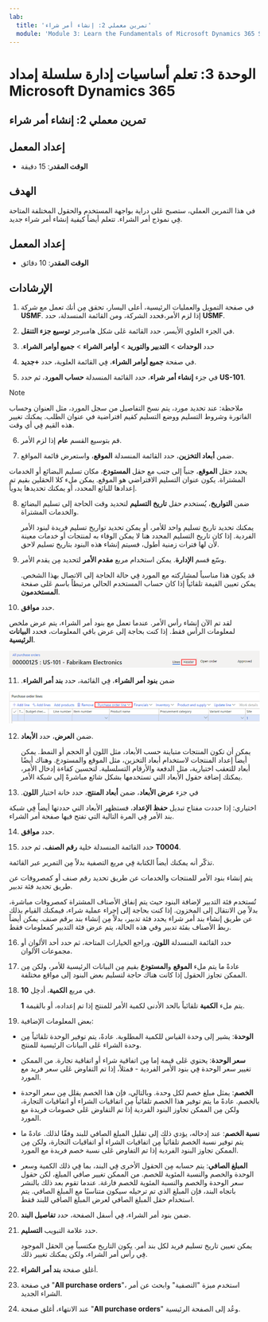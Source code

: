```yaml
---
lab:
  title: 'تمرين معملي 2: إنشاء أمر شراء'
  module: 'Module 3: Learn the Fundamentals of Microsoft Dynamics 365 Supply Chain Management'
---
```


# الوحدة 3: تعلم أساسيات إدارة سلسلة إمداد Microsoft Dynamics 365

## تمرين معملي 2: إنشاء أمر شراء

## إعداد المعمل

   - **الوقت المقدر**: 15 دقيقة

## الهدف

في هذا التمرين العملي‬، ستصبح عَلى دراية بواجهة المستخدم والحقول المختلفة المتاحة فِي نموذج أمر الشراء. تتعلم أيضاً كيفية إنشاء أمر شراء جديد.


## إعداد المعمل

   - **الوقت المقدر**: 10 دقائق

## الإرشادات

1. في صفحة التمويل والعمليات الرئيسية، أعلى اليسار، تحقق مِن أنك تعمل مع شركة **USMF**. إذا لزم الأمر،فحدد الشركة، ومن القائمة المنسدلة، حدد **USMF**.

2. في الجزء العلوي الأيسر، حدد القائمة عَلى شكل هامبرجر **توسيع جزء التنقل**.

3. حدد **الوحدات** > **التدبير والتوريد** > **أوامر الشراء‬‏‫** > **جميع أوامر الشراء‬‏‫**.

4. في صفحة **جميع أوامر الشراء**، فِي القائمة العلوية، حدد **+جديد**.

5. في جزء‬ **إنشاء أمر شراء**، حدد القائمة المنسدلة **حساب المورد**، ثم حدد **US-101**.

> [!NOTE]
> ملاحظة: عند تحديد مورد، يتم نسخ التفاصيل من سجل المورد، مثل العنوان وحساب الفاتورة وشروط التسليم ووضع التسليم كقيم افتراضية في عنوان الطلب. يمكنك تغيير هذه القيم فِي أي وقت.

6. قم بتوسيع القسم **عام** إذا لزم الأمر.

7. ضمن **أبعاد التخزين**، حدد القائمة المنسدلة **الموقع**، واستعرض قائمة المواقع.

يحدد حقل **الموقع**، جنباً إلى جنب مع حقل **المستودع**، مكان تسليم البضائع أو الخدمات المشتراة. يكون عنوان التسليم الافتراضي هو الموقع. يمكن ملء كلا الحقلين بقيم تم إعدادها للبائع المحدد، أو يمكنك تحديدها يدوياً.

8. ضمن **التواريخ**، يُستخدم حقل **تاريخ التسليم** لتحديد وقت الحاجة إلى تسليم البضائع والخدمات المشتراة.

    يمكنك تحديد تاريخ تسليم واحد للأمر، أو يمكن تحديد تواريخ تسليم فريدة لبنود الأمر الفردية. إذا كان تاريخ التسليم المحدد هنا لا يمكن الوفاء به لمنتجات أو خدمات معينة لأن لها فترات زمنية أطول، فسيتم إنشاء هذه البنود بتاريخ تسليم لاحق.

9. وسّع قسم **الإدارة**. يمكن استخدام مربع **مقدم الأمر** لتحديد مِن يقدم الأمر.

    قد يكون هذا مناسباً لمشاركته مع المورد فِي حالة الحاجة إلى الاتصال بهذا الشخص. يمكن تعيين القيمة تلقائياً إذا كان حساب المستخدم الحالي مرتبطاً باسم عَلى صفحة **المستخدمون**.

10. حدد **موافق**.

لقد تم الآن إنشاء رأس الأمر. عندما تعمل مع بنود أمر الشراء، يتم عرض ملخص لمعلومات الرأس فقط. إذا كنت بحاجة إلى عرض باقي المعلومات، فحدد **البيانات الرئيسية**.

![لقطة الشاشة توضح عنوان الطلب حيث يتم عرض ملخص معلومات الطلب. يتم تمييز كلمة العنوان.](./media/03-learn-the-fundamentals-of-dynamics-365-supply-chain-management-17.png)

11. ضمن **‬‏‫بنود أمر الشراء‬‏‫**، فِي القائمة، حدد **بند أمر الشراء**.

![لقطة شاشة تصور بنود أوامر الشراء.](./media/03-learn-the-fundamentals-of-dynamics-365-supply-chain-management-18.png)

12. ضمن **العرض**، حدد **الأبعاد**.

    يمكن أن تكون المنتجات متباينة حسب الأبعاد، مثل اللون أو الحجم أو النمط. يمكن أيضاً إعداد المنتجات لاستخدام أبعاد التخزين، مثل الموقع والمستودع. وهناك أيضًا أبعاد للتعقب اختيارية، مثل الدفعة والأرقام التسلسلية. لتحسين كفاءة إدخال الأمر، يمكنك إضافة حقول الأبعاد التي تستخدمها بشكل شائع مباشرةً إلى شبكة الأمر.

13. في جزء **عرض الأبعاد**، ضمن ‏‫**أبعاد المنتج**، حدد خانة اختيار **اللون**.

اختياري: إذا حددت مفتاح تبديل **حفظ الإعداد**، فستظهر الأبعاد التي حددتها أيضاً فِي شبكة بند الأمر فِي المرة التالية التي تفتح فيها صفحة أمر الشراء.

14. حدد **موافق**.

15. حدد القائمة المنسدلة خلية **رقم الصنف**، ثم حدد **T0004**.

تذكّر أنه يمكنك أيضاً الكتابة فِي مربع التصفية بدلاً مِن التمرير عبر القائمة.

يتم إنشاء بنود الأمر للمنتجات والخدمات عن طريق تحديد رقم صنف أو كمصروفات عن طريق تحديد فئة تدبير.

تُستخدم فئة التدبير لإضافة البنود حيث يتم إنفاق الأصناف المشتراة كمصروفات مباشرة، بدلاً مِن الانتقال إلى المخزون. إذا كنت بحاجة إلى إجراء عملية شراء، فيمكنك القيام بذلك عن طريق إنشاء بند أمر شراء يحدد فئة تدبير، بدلاً مِن إنشاء بند برقم صنف. يمكن أيضاً ربط الأصناف بفئة تدبير وفي هذه الحالة، يتم عرض فئة التدبير كمعلومات فقط.

16. حدد القائمة المنسدلة **اللون**، وراجع الخيارات المتاحة، ثم حدد أحد الألوان أو مجموعات الألوان.

17. عادةً ما يتم ملء **الموقع** و**المستودع** بقيم مِن البيانات الرئيسية للأمر، ولكن مِن الممكن تجاوز الحقول إذا كانت هناك حاجة لتسليم بعض البنود إلى مواقع مختلفة.

18. في مربع **الكمية**، أدخِل **10**.

    يتم ملء **الكمية** تلقائياً بالحد الأدنى لكمية الأمر للمنتج إذا تم إعداده، أو بالقيمة **1**.

19. بعض المعلومات الإضافية:

- **الوحدة**: يشير إلى وحدة القياس للكمية المطلوبة. عادةً، يتم توفير الوحدة تلقائياً مِن وحدة الشراء عَلى البيانات الرئيسية للمنتج.

- **سعر الوحدة**: يحتوي عَلى قيمة إما مِن اتفاقية شراء أو اتفاقية تجارة. من الممكن تغيير سعر الوحدة فِي بنود الأمر الفردية - فمثلاً، إذا تم التفاوض عَلى سعر فريد مع المورد.

- **الخصم**: يمثل مبلغ خصم لكل وحدة. وبالتالي، فإن هذا الخصم يقلل مِن سعر الوحدة بالخصم. عادةً ما يتم توفير هذا الخصم تلقائياً مِن اتفاقيات الشراء أو اتفاقيات التجارة، ولكن مِن الممكن تجاوز البنود الفردية إذا تم التفاوض عَلى خصومات فريدة مع المورد.

- **نسبة الخصم**: عند إدخاله، يؤدي ذلك إلى تقليل المبلغ الصافي للبند وفقًا لذلك. عادةً ما يتم توفير نسبة الخصم تلقائياً مِن اتفاقيات الشراء أو اتفاقيات التجارة، ولكن مِن الممكن تجاوز البنود الفردية إذا تم التفاوض عَلى نسبة خصم فريدة مع المورد.

- **المبلغ الصافي**: يتم حسابه مِن الحقول الأخرى فِي البند، بما فِي ذلك الكمية وسعر الوحدة والخصم والنسبة المئوية للخصم. من الممكن تغيير صافي المبلغ، لكن حقول سعر الوحدة والخصم والنسبة المئوية للخصم فارغة. عندما تقوم بعد ذلك بالنشر باتجاه البند، فإن المبلغ الذي تم ترحيله سيكون متناسبًا مع المبلغ الصافي. يتم استخدام حقل المبلغ الصافي لعرض المبلغ الصافي للبند فقط.

20. ضمن بنود أمر الشراء، فِي أسفل الصفحة، حدد **تفاصيل البند**.

21. حدد علامة التبويب **التسليم**.

    يمكن تعيين تاريخ تسليم فريد لكل بند أمر. يكون التاريخ مكتسباً مِن الحقل الموجود فِي رأس أمر الشراء، ولكن يمكنك تغيير ذلك.

22. أغلق صفحة **بند أمر الشراء**.

23. في صفحة "**All purchase orders**"، استخدم ميزة "التصفية" وابحث عن أمر الشراء الجديد.

24. عند الانتهاء، أغلق صفحة "**All purchase orders**" وعُد إلى الصفحة الرئيسية.


